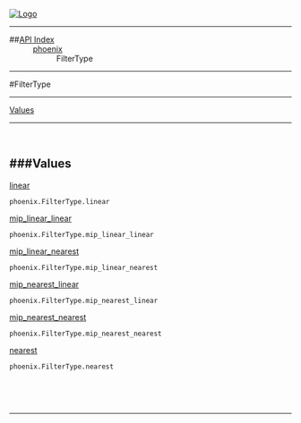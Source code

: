 
[![Logo](../../images/logo.png)](../../index.html)

---


##[API Index](../../api/index.html#phoenix)   
&emsp;&emsp;&emsp;[phoenix](./)   
&emsp;&emsp;&emsp;&emsp;&emsp;&emsp;FilterType

---

#FilterType


---


[Values](#Values)   


---

&nbsp;   

<a class="lift" name="Values" ></a>
###Values   
---
<a class="lift" name="linear" href="#linear">linear</a>



`phoenix.FilterType.linear`

<span class="small_desc_flat">  </span>   

<a class="lift" name="mip_linear_linear" href="#mip_linear_linear">mip_linear_linear</a>



`phoenix.FilterType.mip_linear_linear`

<span class="small_desc_flat">  </span>   

<a class="lift" name="mip_linear_nearest" href="#mip_linear_nearest">mip_linear_nearest</a>



`phoenix.FilterType.mip_linear_nearest`

<span class="small_desc_flat">  </span>   

<a class="lift" name="mip_nearest_linear" href="#mip_nearest_linear">mip_nearest_linear</a>



`phoenix.FilterType.mip_nearest_linear`

<span class="small_desc_flat">  </span>   

<a class="lift" name="mip_nearest_nearest" href="#mip_nearest_nearest">mip_nearest_nearest</a>



`phoenix.FilterType.mip_nearest_nearest`

<span class="small_desc_flat">  </span>   

<a class="lift" name="nearest" href="#nearest">nearest</a>



`phoenix.FilterType.nearest`

<span class="small_desc_flat">  </span>   

&nbsp;   



&nbsp;
&nbsp;
&nbsp;

---  


&nbsp;   
&nbsp;   